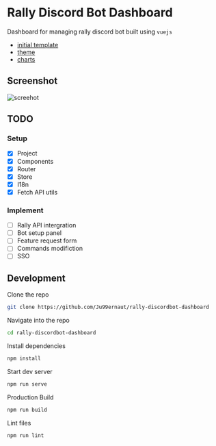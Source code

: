 # Rally Discord Bot Dashboard
Dashboard for managing rally discord bot built using `vuejs`

* [initial template](https://github.com/Murked/vue-tailwind-admin)
* [theme](https://github.com/estevanmaito/windmill-dashboard)
* [charts](https://github.com/creativetimofficial/vue-black-dashboard)

## Screenshot
![screehot](https://i.imgur.com/S2pSx5Q.png)

## TODO

### Setup
- [x] Project
- [x] Components
- [x] Router
- [x] Store
- [x] I18n
- [x] Fetch API utils

### Implement
- [ ] Rally API intergration
- [ ] Bot setup panel
- [ ] Feature request form
- [ ] Commands modifiction
- [ ] SSO

## Development

Clone the repo

```sh
git clone https://github.com/Ju99ernaut/rally-discordbot-dashboard
```

Navigate into the repo

```sh
cd rally-discordbot-dashboard
```

Install dependencies

```sh
npm install
```

Start dev server

```sh
npm run serve
```

Production Build

```sh
npm run build
```

Lint files

```sh
npm run lint
```